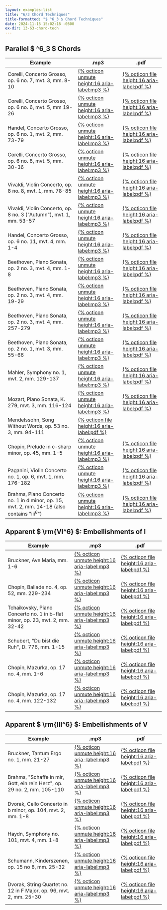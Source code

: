 ```yaml
---
layout: examples-list
title: "6/3 Chord Techniques"
title-formatted: "$ ^6_3 $ Chord Techniques"
date: 2024-11-15 15:02:18 -0500
ex-dir: 13-63-chord-tech
---
```


## Parallel $ ^6_3 $ Chords

<table class="tablesaw tablesaw-stack" data-tablesaw-mode="stack">
  <thead>
    <tr>
      <th>Example</th>
      <th>.mp3</th>
      <th>.pdf</th>
    </tr>
  </thead>
  <tbody>
    <tr>
      <td>Corelli, Concerto Grosso, op. 6 no. 7, mvt. 3, mm. 8-10</td>
      <td><a href="{{site.baseurl}}/examples/{{page.ex-dir}}/FIa.mp3">{% octicon unmute height:16 aria-label:mp3 %}</a></td>
      <td><a href="{{site.baseurl}}/examples/{{page.ex-dir}}/FIa.pdf">{% octicon file height:16 aria-label:pdf %}</a></td>
    </tr>
    <tr>
      <td>Corelli, Concerto Grosso, op. 6 no. 6, mvt. 5, mm 19-26</td>
      <td><a href="{{site.baseurl}}/examples/{{page.ex-dir}}/FIb.mp3">{% octicon unmute height:16 aria-label:mp3 %}</a></td>
      <td><a href="{{site.baseurl}}/examples/{{page.ex-dir}}/FIb.pdf">{% octicon file height:16 aria-label:pdf %}</a></td>
    </tr>
    <tr>
      <td>Handel, Concerto Grosso, op. 6 no. 1, mvt. 2, mm. 73-79</td>
      <td><a href="{{site.baseurl}}/examples/{{page.ex-dir}}/FIc.mp3">{% octicon unmute height:16 aria-label:mp3 %}</a></td>
      <td><a href="{{site.baseurl}}/examples/{{page.ex-dir}}/FIc.pdf">{% octicon file height:16 aria-label:pdf %}</a></td>
    </tr>
    <tr>
      <td>Corelli, Concerto Grosso, op. 6 no. 8, mvt. 5, mm. 30-36</td>
      <td><a href="{{site.baseurl}}/examples/{{page.ex-dir}}/FIe.mp3">{% octicon unmute height:16 aria-label:mp3 %}</a></td>
      <td><a href="{{site.baseurl}}/examples/{{page.ex-dir}}/FIe.pdf">{% octicon file height:16 aria-label:pdf %}</a></td>
    </tr>
    <tr>
      <td>Vivaldi, Violin Concerto, op. 8 no. 8, mvt. 1, mm. 78-85</td>
      <td><a href="{{site.baseurl}}/examples/{{page.ex-dir}}/FIf.mp3">{% octicon unmute height:16 aria-label:mp3 %}</a></td>
      <td><a href="{{site.baseurl}}/examples/{{page.ex-dir}}/FIf.pdf">{% octicon file height:16 aria-label:pdf %}</a></td>
    </tr>
    <tr>
      <td>Vivaldi, Violin Concerto, op. 8 no. 3 (&quot;Autumn&quot;), mvt. 1, mm. 53-57</td>
      <td><a href="{{site.baseurl}}/examples/{{page.ex-dir}}/FIg.mp3">{% octicon unmute height:16 aria-label:mp3 %}</a></td>
      <td><a href="{{site.baseurl}}/examples/{{page.ex-dir}}/FIg.pdf">{% octicon file height:16 aria-label:pdf %}</a></td>
    </tr>
    <tr>
      <td>Handel, Concerto Grosso, op. 6 no. 11, mvt. 4, mm. 1-4</td>
      <td><a href="{{site.baseurl}}/examples/{{page.ex-dir}}/FIh.mp3">{% octicon unmute height:16 aria-label:mp3 %}</a></td>
      <td><a href="{{site.baseurl}}/examples/{{page.ex-dir}}/FIh.pdf">{% octicon file height:16 aria-label:pdf %}</a></td>
    </tr>
    <tr>
      <td>Beethoven, Piano Sonata, op. 2 no. 3, mvt. 4, mm. 1-8</td>
      <td><a href="{{site.baseurl}}/examples/{{page.ex-dir}}/FIi.mp3">{% octicon unmute height:16 aria-label:mp3 %}</a></td>
      <td><a href="{{site.baseurl}}/examples/{{page.ex-dir}}/FIi.pdf">{% octicon file height:16 aria-label:pdf %}</a></td>
    </tr>
    <tr>
      <td>Beethoven, Piano Sonata, op. 2 no. 3, mvt. 4, mm. 19-29</td>
      <td><a href="{{site.baseurl}}/examples/{{page.ex-dir}}/FIj.mp3">{% octicon unmute height:16 aria-label:mp3 %}</a></td>
      <td><a href="{{site.baseurl}}/examples/{{page.ex-dir}}/FIj.pdf">{% octicon file height:16 aria-label:pdf %}</a></td>
    </tr>
    <tr>
      <td>Beethoven, Piano Sonata, op. 2 no. 3, mvt. 4, mm. 257-279</td>
      <td><a href="{{site.baseurl}}/examples/{{page.ex-dir}}/FIk.mp3">{% octicon unmute height:16 aria-label:mp3 %}</a></td>
      <td><a href="{{site.baseurl}}/examples/{{page.ex-dir}}/FIk.pdf">{% octicon file height:16 aria-label:pdf %}</a></td>
    </tr>
    <tr>
      <td>Beethoven, Piano Sonata, op. 2 no. 1, mvt. 3, mm. 55-66</td>
      <td><a href="{{site.baseurl}}/examples/{{page.ex-dir}}/FIl.mp3">{% octicon unmute height:16 aria-label:mp3 %}</a></td>
      <td><a href="{{site.baseurl}}/examples/{{page.ex-dir}}/FIl.pdf">{% octicon file height:16 aria-label:pdf %}</a></td>
    </tr>
    <tr>
      <td>Mahler, Symphony no. 1, mvt. 2, mm. 129-137</td>
      <td><a href="{{site.baseurl}}/examples/{{page.ex-dir}}/FIm.mp3">{% octicon unmute height:16 aria-label:mp3 %}</a></td>
      <td><a href="{{site.baseurl}}/examples/{{page.ex-dir}}/FIm.pdf">{% octicon file height:16 aria-label:pdf %}</a></td>
    </tr>
    <tr>
      <td>Mozart, Piano Sonata, K. 279, mvt. 3, mm. 116-124</td>
      <td><a href="{{site.baseurl}}/examples/{{page.ex-dir}}/FIn.mp3">{% octicon unmute height:16 aria-label:mp3 %}</a></td>
      <td><a href="{{site.baseurl}}/examples/{{page.ex-dir}}/FIn.pdf">{% octicon file height:16 aria-label:pdf %}</a></td>
    </tr>
    <tr>
      <td>Mendelssohn, Song Without Words, op. 53 no. 3, mm. 94-111</td>
      <td><a href="{{site.baseurl}}/examples/{{page.ex-dir}}/FIp.pdf">{% octicon file height:16 aria-label:pdf %}</a></td>
      <td></td>
    </tr>
    <tr>
      <td>Chopin, Prelude in c-sharp minor, op. 45, mm. 1-5</td>
      <td><a href="{{site.baseurl}}/examples/{{page.ex-dir}}/FIr.mp3">{% octicon unmute height:16 aria-label:mp3 %}</a></td>
      <td><a href="{{site.baseurl}}/examples/{{page.ex-dir}}/ FIr.pdf">{% octicon file height:16 aria-label:pdf %}</a></td>
    </tr>
    <tr>
      <td>Paganini, Violin Concerto no. 1, op. 6, mvt. 1, mm. 176-182</td>
      <td><a href="{{site.baseurl}}/examples/{{page.ex-dir}}/FIs.mp3">{% octicon unmute height:16 aria-label:mp3 %}</a></td>
      <td><a href="{{site.baseurl}}/examples/{{page.ex-dir}}/FIs.pdf">{% octicon file height:16 aria-label:pdf %}</a></td>
    </tr>
    <tr>
      <td>Brahms, Piano Concerto no. 1 in d minor, op. 15, mvt. 2, mm. 14-18 (also contains &quot;iii<sup>6</sup>")</td>
      <td><a href="{{site.baseurl}}/examples/{{page.ex-dir}}/FIt.mp3">{% octicon unmute height:16 aria-label:mp3 %}</a></td>
      <td><a href="{{site.baseurl}}/examples/{{page.ex-dir}}/FIt.pdf">{% octicon file height:16 aria-label:pdf %}</a></td>
    </tr>

  </tbody>
</table>

## Apparent $ \rm{VI^6} $: Embellishments of I

<table class="tablesaw tablesaw-stack" data-tablesaw-mode="stack">
  <thead>
    <tr>
      <th>Example</th>
      <th>.mp3</th>
      <th>.pdf</th>
    </tr>
  </thead>
  <tbody>
    <tr>
      <td>Bruckner, Ave Maria, mm. 1-6</td>
      <td><a href="{{site.baseurl}}/examples/{{page.ex-dir}}/FIu.mp3">{% octicon unmute height:16 aria-label:mp3 %}</a></td>
      <td><a href="{{site.baseurl}}/examples/{{page.ex-dir}}/FIu.pdf">{% octicon file height:16 aria-label:pdf %}</a></td>
    </tr>
    <tr>
      <td>Chopin, Ballade no. 4, op. 52, mm. 229-234</td>
      <td><a href="{{site.baseurl}}/examples/{{page.ex-dir}}/FIv.mp3">{% octicon unmute height:16 aria-label:mp3 %}</a></td>
      <td><a href="{{site.baseurl}}/examples/{{page.ex-dir}}/FIv.pdf">{% octicon file height:16 aria-label:pdf %}</a></td>
    </tr>
    <tr>
      <td>Tchaikovsky, Piano Concerto no. 1 in b-flat minor, op. 23, mvt. 2, mm. 32-42</td>
      <td><a href="{{site.baseurl}}/examples/{{page.ex-dir}}/FIw.mp3">{% octicon unmute height:16 aria-label:mp3 %}</a></td>
      <td><a href="{{site.baseurl}}/examples/{{page.ex-dir}}/FIw.pdf">{% octicon file height:16 aria-label:pdf %}</a></td>
    </tr>
    <tr>
      <td>Schubert, &quot;Du bist die Ruh&quot;, D. 776, mm. 1-15</td>
      <td><a href="{{site.baseurl}}/examples/{{page.ex-dir}}/FIz.mp3">{% octicon unmute height:16 aria-label:mp3 %}</a></td>
      <td><a href="{{site.baseurl}}/examples/{{page.ex-dir}}/FIz.pdf">{% octicon file height:16 aria-label:pdf %}</a></td>
    </tr>
    <tr>
      <td>Chopin, Mazurka, op. 17 no. 4, mm. 1-6</td>
      <td><a href="{{site.baseurl}}/examples/{{page.ex-dir}}/FIb1.mp3">{% octicon unmute height:16 aria-label:mp3 %}</a></td>
      <td><a href="{{site.baseurl}}/examples/{{page.ex-dir}}/FIb1.pdf">{% octicon file height:16 aria-label:pdf %}</a></td>
    </tr>
    <tr>
      <td>Chopin, Mazurka, op. 17 no. 4, mm. 122-132</td>
      <td><a href="{{site.baseurl}}/examples/{{page.ex-dir}}/FIc1.mp3">{% octicon unmute height:16 aria-label:mp3 %}</a></td>
      <td><a href="{{site.baseurl}}/examples/{{page.ex-dir}}/FIc1.pdf">{% octicon file height:16 aria-label:pdf %}</a></td>
    </tr>

  </tbody>
</table>

## Apparent $ \rm{III^6} $: Embellishments of V

<table class="tablesaw tablesaw-stack" data-tablesaw-mode="stack">
  <thead>
    <tr>
      <th>Example</th>
      <th>.mp3</th>
      <th>.pdf</th>
    </tr>
  </thead>
  <tbody>
    <tr>
      <td>Bruckner, Tantum Ergo no. 1, mm. 21-27</td>
      <td><a href="{{site.baseurl}}/examples/{{page.ex-dir}}/FId1.mp3">{% octicon unmute height:16 aria-label:mp3 %}</a></td>
      <td><a href="{{site.baseurl}}/examples/{{page.ex-dir}}/FId1.pdf">{% octicon file height:16 aria-label:pdf %}</a></td>
    </tr>
    <tr>
      <td>Brahms, &quot;Schaffe in mir, Gott, ein rein Herz&quot;, op. 29 no. 2, mm. 105-110</td>
      <td><a href="{{site.baseurl}}/examples/{{page.ex-dir}}/FIe1.mp3">{% octicon unmute height:16 aria-label:mp3 %}</a></td>
      <td><a href="{{site.baseurl}}/examples/{{page.ex-dir}}/FIe1.pdf">{% octicon file height:16 aria-label:pdf %}</a></td>
    </tr>
    <tr>
      <td>Dvorak, Cello Concerto in b minor, op. 104, mvt. 2, mm. 1-8</td>
      <td><a href="{{site.baseurl}}/examples/{{page.ex-dir}}/FIf1.mp3">{% octicon unmute height:16 aria-label:mp3 %}</a></td>
      <td><a href="{{site.baseurl}}/examples/{{page.ex-dir}}/FIf1.pdf">{% octicon file height:16 aria-label:pdf %}</a></td>
    </tr>
    <tr>
      <td>Haydn, Symphony no. 101, mvt. 4, mm. 1-8</td>
      <td><a href="{{site.baseurl}}/examples/{{page.ex-dir}}/FIg1.mp3">{% octicon unmute height:16 aria-label:mp3 %}</a></td>
      <td><a href="{{site.baseurl}}/examples/{{page.ex-dir}}/FIg1.pdf">{% octicon file height:16 aria-label:pdf %}</a></td>
    </tr>
    <tr>
      <td>Schumann, Kinderszenen, op. 15 no 8, mm. 25-32</td>
      <td><a href="{{site.baseurl}}/examples/{{page.ex-dir}}/FIh1.mp3">{% octicon unmute height:16 aria-label:mp3 %}</a></td>
      <td><a href="{{site.baseurl}}/examples/{{page.ex-dir}}/FIh1.pdf">{% octicon file height:16 aria-label:pdf %}</a></td>
    </tr>
    <tr>
      <td>Dvorak, String Quartet no. 12 in F Major, op. 96, mvt. 2, mm. 25-30</td>
      <td><a href="{{site.baseurl}}/examples/{{page.ex-dir}}/FIi1.mp3">{% octicon unmute height:16 aria-label:mp3 %}</a></td>
      <td><a href="{{site.baseurl}}/examples/{{page.ex-dir}}/FIi1.pdf">{% octicon file height:16 aria-label:pdf %}</a></td>
    </tr>

  </tbody>
</table>

